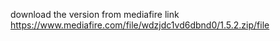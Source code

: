 download the version from mediafire link
https://www.mediafire.com/file/wdzjdc1vd6dbnd0/1.5.2.zip/file
